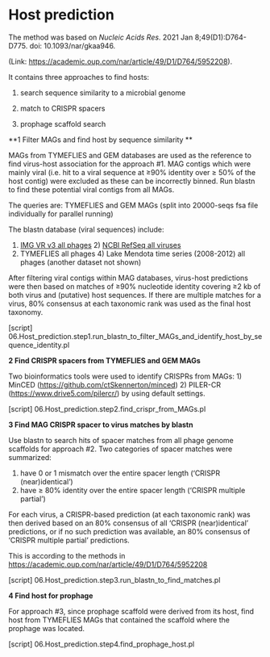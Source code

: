 # Host prediction

The method was based on *Nucleic Acids Res*. 2021 Jan 8;49(D1):D764-D775. doi: 10.1093/nar/gkaa946. 

(Link: https://academic.oup.com/nar/article/49/D1/D764/5952208).

It contains three approaches to find hosts: 

1) search sequence similarity to a microbial genome 

2) match to CRISPR spacers

3) prophage scaffold search



**1 Filter MAGs and find host by sequence similarity **

MAGs from TYMEFLIES and GEM databases are used as the reference to find virus-host association for the approach #1.  MAG contigs which were mainly viral (i.e. hit to a viral sequence at ≥90% identity over ≥ 50% of the host contig) were excluded as these can be incorrectly binned. Run blastn to find these potential viral contigs from all MAGs.

The queries are: TYMEFLIES and GEM MAGs (split into 20000-seqs fsa file individually for parallel running)

The blastn database (viral sequences) include: 

1) [IMG VR v3 all phages](https://github.com/AnantharamanLab/TYMEFLIES_Viral/tree/main/Database_IMGVR) 2) [NCBI RefSeq all viruses](https://github.com/AnantharamanLab/TYMEFLIES_Viral/tree/main/Database_NCBI_RefSeq_viral)
3) TYMEFLIES all phages 4) Lake Mendota time series (2008-2012) all phages (another dataset not shown)

After filtering viral contigs within MAG databases, virus-host predictions were then based on matches of ≥90% nucleotide identity covering ≥2 kb of both virus and (putative) host sequences. If there are multiple matches for a virus, 80% consensus at each taxonomic rank was used as the final host taxonomy.

[script] 06.Host_prediction.step1.run_blastn_to_filter_MAGs_and_identify_host_by_sequence_identity.pl

**2 Find CRISPR spacers from TYMEFLIES and GEM MAGs**

Two bioinformatics tools were used to identify CRISPRs from MAGs: 1) MinCED (https://github.com/ctSkennerton/minced) 2) PILER-CR (https://www.drive5.com/pilercr/) by using default settings. 

[script] 06.Host_prediction.step2.find_crispr_from_MAGs.pl

**3 Find MAG CRISPR spacer to virus matches by blastn**

Use blastn to search hits of spacer matches from all phage genome scaffolds for approach #2. Two categories of spacer matches were summarized:

1) have 0 or 1 mismatch over the entire spacer length (‘CRISPR (near)identical’) 
2) have ≥ 80% identity over the entire spacer length (‘CRISPR multiple partial’)

For each virus, a CRISPR-based prediction (at each taxonomic rank) was then derived based on an 80% consensus of all ‘CRISPR (near)identical’ predictions, or if no such prediction was available, an 80% consensus of ‘CRISPR multiple partial’ predictions. 

This is according to the methods in https://academic.oup.com/nar/article/49/D1/D764/5952208

[script] 06.Host_prediction.step3.run_blastn_to_find_matches.pl

**4 Find host for prophage**

For approach #3, since prophage scaffold were derived from its host, find host from TYMEFLIES MAGs that contained the scaffold where the prophage was located.

[script] 06.Host_prediction.step4.find_prophage_host.pl

